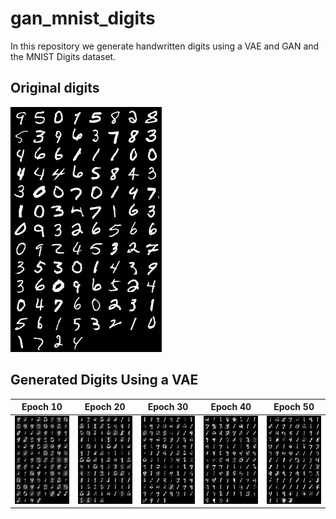 # gan_mnist_digits
In this repository we generate handwritten digits using a VAE and GAN and the MNIST Digits dataset.

## Original digits

![](samples/real_images.png)


## Generated Digits Using a VAE

| Epoch 10 | Epoch 20 | Epoch 30 | Epoch 40 | Epoch 50 |
| :-: | :-: | :-: | :-: | :-: |
| ![](samples/fake_images-10.png) | ![](samples/fake_images-20.png) | ![](samples/fake_images-30.png) | ![](samples/fake_images-40.png) | ![](samples/fake_images-50.png) |